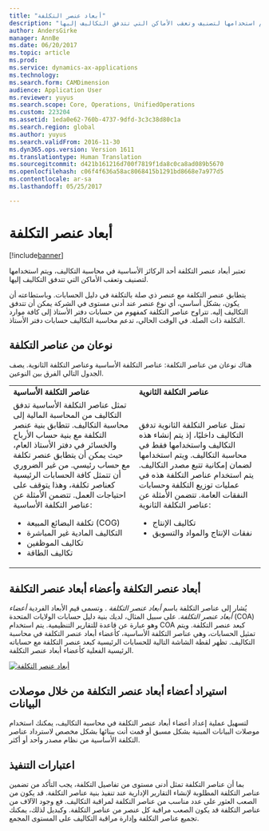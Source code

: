 ```yaml
---
title: "أبعاد عنصر التكلفة"
description: "تعتبر أبعاد عنصر التكلفة أحد الركائز الأساسية في محاسبة التكاليف، ويتم استخدامها لتصنيف وتعقب الأماكن التي تتدفق التكاليف إليها."
author: AndersGirke
manager: AnnBe
ms.date: 06/20/2017
ms.topic: article
ms.prod: 
ms.service: dynamics-ax-applications
ms.technology: 
ms.search.form: CAMDimension
audience: Application User
ms.reviewer: yuyus
ms.search.scope: Core, Operations, UnifiedOperations
ms.custom: 223204
ms.assetid: 1eda0e62-760b-4737-9dfd-3c3c38d80c1a
ms.search.region: global
ms.author: yuyus
ms.search.validFrom: 2016-11-30
ms.dyn365.ops.version: Version 1611
ms.translationtype: Human Translation
ms.sourcegitcommit: d421b161216d700f7819f1da8c0ca8ad089b5670
ms.openlocfilehash: c06f4f636a58ac8068415b1291bd8668e7a977d5
ms.contentlocale: ar-sa
ms.lasthandoff: 05/25/2017

---
```


# <a name="cost-element-dimensions"></a>أبعاد عنصر التكلفة

[!include[banner](../includes/banner.md)]


تعتبر أبعاد عنصر التكلفة أحد الركائز الأساسية في محاسبة التكاليف، ويتم استخدامها لتصنيف وتعقب الأماكن التي تتدفق التكاليف إليها. 

يتطابق عنصر التكلفة مع عنصر ذي صلة بالتكلفة في دليل الحسابات. وباستطاعته أن يكون، بشكل أساسي، أي نوع عنصر عند أدنى مستوى في الشركة يمكن أن تتدفق التكاليف إليه. تتراوح عناصر التكلفة كمفهوم من حسابات دفتر الأستاذ إلى كافة موارد التكلفة ذات الصلة. في الوقت الحالي، تدعم محاسبة التكاليف حسابات دفتر الأستاذ.

## <a name="two-types-of-cost-elements"></a>نوعان من عناصر التكلفة
هناك نوعان من عناصر التكلفة: عناصر التكلفة الأساسية وعناصر التكلفة الثانوية. يصف الجدول التالي الفرق بين النوعين.

<table>
<colgroup>
<col width="50%" />
<col width="50%" />
</colgroup>
<tbody>
<tr class="odd">
<td><strong>عناصر التكلفة الأساسية</strong></td>
<td><strong>عناصر التكلفة الثانوية</strong></td>
</tr>
<tr class="even">
<td>تمثل عناصر التكلفة الأساسية تدفق التكاليف من المحاسبة المالية إلى محاسبة التكاليف. تتطابق بنية عنصر التكلفة مع بنية حساب الأرباح والخسائر في دفتر الأستاذ العام، حيث يمكن أن يتطابق عنصر تكلفة مع حساب رئيسي. من غير الضروري أن تتمثل كافة الحسابات الرئيسية كعناصر تكلفة، وهذا يتوقف على احتياجات العمل. تتضمن الأمثلة عن عناصر التكلفة الأساسية:
<ul>
<li>تكلفة البضائع المبيعة (COG)</li>
<li>التكاليف المادية غير المباشرة</li>
<li>تكاليف الموظفين</li>
<li>تكاليف الطاقة</li>
</ul></td>
<td>تمثل عناصر التكلفة الثانوية تدفق التكاليف داخليًا، إذ يتم إنشاء هذه التكاليف واستخدامها فقط في محاسبة التكاليف. ويتم استخدامها لضمان إمكانية تتبع مصدر التكاليف. يتم استخدام عناصر التكلفة هذه في عمليات توزيع التكلفة وحسابات النفقات العامة. تتضمن الأمثلة عن عناصر التكلفة الثانوية:
<ul>
<li>تكاليف الإنتاج</li>
<li>نفقات الإنتاج والمواد والتسويق</li>
</ul></td>
</tr>
</tbody>
</table>

## <a name="cost-element-dimensions-and-cost-element-dimension-members"></a>أبعاد عنصر التكلفة وأعضاء أبعاد عنصر التكلفة
يُشار إلى عناصر التكلفة باسم *أبعاد عنصر التكلفة* . وتسمى قيم الأبعاد الفردية *أعضاء أبعاد عنصر التكلفة*. على سبيل المثال، لديك بنية دليل حسابات الولايات المتحدة (COA) وهو عبارة عن قاعدة للتقارير التنظيمية. يتم استخدام COA كبعد عنصر التكلفة. ويتم تمثيل الحسابات، وهي عناصر التكلفة الأساسية، كأعضاء أبعاد عنصر التكلفة في محاسبة التكاليف. تظهر لقطة الشاشة التالية للحسابات الرئيسية كبعد عنصر التكلفة مع حساباته الرئيسية الفعلية كأعضاء أبعاد عنصر التكلفة. 

[![أبعاد عنصر التكلفة](./media/cost-element-dimensions.png)](./media/cost-element-dimensions.png)

## <a name="import-cost-element-dimension-members-through-data-connectors"></a>استيراد أعضاء أبعاد عنصر التكلفة من خلال موصلات البيانات
لتسهيل عملية إعداد أعضاء أبعاد عنصر التكلفة في محاسبة التكاليف، يمكنك استخدام موصلات البيانات المبنية بشكل مسبق أو قمت أنت ببنائها بشكل مخصص لاسترداد عناصر التكلفة الأساسية من نظام مصدر واحد أو أكثر.

## <a name="implementation-considerations"></a>اعتبارات التنفيذ
بما أن عناصر التكلفة تمثل أدنى مستوى من تفاصيل التكلفة، يجب التأكد من تضمين عناصر التكلفة المطلوبة لإنشاء التقارير الإدارية عند تنفيذ بنية عناصر التكلفة. قد يكون من الصعب العثور على عدد مناسب من عناصر التكلفة لمراقبة التكاليف. فع وجود الآلاف من عناصر التكلفة قد يكون الصعب مراقبة كل عنصر من عناصر التكلفة. وكبديل لذلك، يمكنك تجميع عناصر التكلفة وإدارة مراقبة التكاليف على المستوى المجمع.




